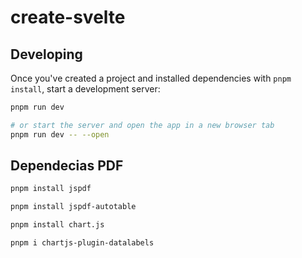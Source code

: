 # create-svelte

## Developing

Once you've created a project and installed dependencies with `pnpm install`, start a development server:

```bash
pnpm run dev

# or start the server and open the app in a new browser tab
pnpm run dev -- --open
```

## Dependecias PDF

```bash
pnpm install jspdf

pnpm install jspdf-autotable

pnpm install chart.js

pnpm i chartjs-plugin-datalabels
```
